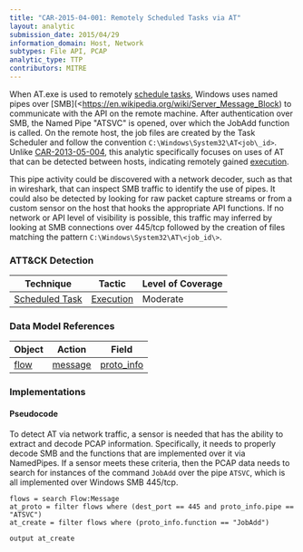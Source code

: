 ```yaml
---
title: "CAR-2015-04-001: Remotely Scheduled Tasks via AT"
layout: analytic
submission_date: 2015/04/29
information_domain: Host, Network
subtypes: File API, PCAP
analytic_type: TTP
contributors: MITRE
---
```


When AT.exe is used to remotely [schedule tasks](https://attack.mitre.org/techniques/T1053), Windows uses named pipes over [SMB](<https://en.wikipedia.org/wiki/Server_Message_Block) to communicate with the API on the remote machine. After authentication over SMB, the Named Pipe "ATSVC" is opened, over which the JobAdd function is called. On the remote host, the job files are created by the Task Scheduler and follow the convention `C:\Windows\System32\AT<job\_id>`. Unlike [CAR-2013-05-004](CAR-2013-05-004), this analytic specifically focuses on uses of AT that can be detected between hosts, indicating remotely gained [execution](https://attack.mitre.org/tactics/TA0002).

This pipe activity could be discovered with a network decoder, such as that in wireshark, that can inspect SMB traffic to identify the use of pipes. It could also be detected by looking for raw packet capture streams or from a custom sensor on the host that hooks the appropriate API functions. If no network or API level of visibility is possible, this traffic may inferred by looking at SMB connections over 445/tcp followed by the creation of files matching the pattern `C:\Windows\System32\AT\<job_id\>`.

### ATT&CK Detection
|Technique |Tactic |Level of Coverage |
|---|---|---|
|[Scheduled Task](https://attack.mitre.org/techniques/T1053/)|[Execution](https://attack.mitre.org/tactics/TA0002/)|Moderate|

### Data Model References

|Object|Action|Field|
|---|---|---|
|[flow](/data_model/flow) | [message](/data_model/flow#message) | [proto_info](/data_model/flow#proto_info) |


### Implementations

#### Pseudocode

To detect AT via network traffic, a sensor is needed that has the ability to extract and decode PCAP information. Specifically, it needs to properly decode SMB and the functions that are implemented over it via NamedPipes. If a sensor meets these criteria, then the PCAP data needs to search for instances of the command `JobAdd` over the pipe `ATSVC`, which is all implemented over Windows SMB 445/tcp.


```
flows = search Flow:Message
at_proto = filter flows where (dest_port == 445 and proto_info.pipe == "ATSVC")
at_create = filter flows where (proto_info.function == "JobAdd")

output at_create
```


